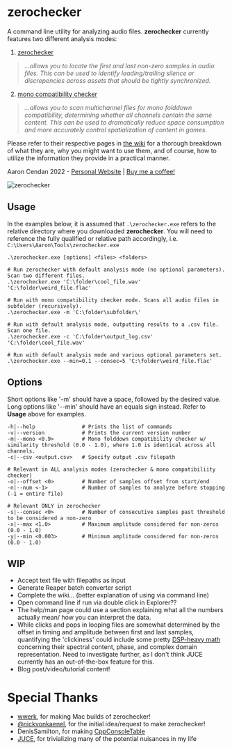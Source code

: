 # zerochecker
A command line utility for analyzing audio files. **zerochecker** currently features two different analysis modes:

1. [zerochecker](https://github.com/acendan/zerochecker/wiki/1.-zerochecker)
> _...allows you to locate the first and last non-zero samples in audio files. This can be used to identify leading/trailing silence or discrepencies across assets that should be tightly synchronized._

2. [mono compatibility checker](https://github.com/acendan/zerochecker/wiki/2.-mono-compatibility-checker)
> _...allows you to scan multichannel files for mono folddown compatibility, determining whether all channels contain the same content. This can be used to dramatically reduce space consumption and more accurately control spatialization of content in games._

Please refer to their respective pages in [the wiki](https://github.com/acendan/zerochecker/wiki) for a thorough breakdown of what they are, 
why you might want to use them, and of course, how to utilize the information they provide in a practical manner.

Aaron Cendan 2022 - [Personal Website](https://aaroncendan.me) | [Buy me a coffee!](https://ko-fi.com/acendan_)

![zerochecker](https://user-images.githubusercontent.com/65690085/186048220-d843ab0d-1e44-40d7-bb7c-a56042da7129.png)

## Usage
In the examples below, it is assumed that `.\zerochecker.exe` refers to the relative directory where you downloaded **zerochecker**.
You will need to reference the fully qualified or relative path accordingly, i.e. `C:\Users\Aaron\Tools\zerochecker.exe`

```posh
.\zerochecker.exe [options] <files> <folders>

# Run zerochecker with default analysis mode (no optional parameters). Scan two different files.
.\zerochecker.exe 'C:\folder\cool_file.wav' 'C:\folder\weird_file.flac'

# Run with mono compatibility checker mode. Scans all audio files in subfolder (recursively).
.\zerochecker.exe -m 'C:\folder\subfolder\'

# Run with default analysis mode, outputting results to a .csv file. Scan one file.
.\zerochecker.exe -c 'C:\folder\output_log.csv' 'C:\folder\cool_file.wav'

# Run with default analysis mode and various optional parameters set.
.\zerochecker.exe --min=0.1 --consec=5 'C:\folder\weird_file.flac'
```

## Options
Short options like '-m' should have a space, followed by the desired value.
Long options like '--min' should have an equals sign instead. Refer to **Usage** above for examples.

```posh
-h|--help               # Prints the list of commands
-v|--version            # Prints the current version number
-m|--mono <0.9>         # Mono folddown compatibility checker w/ similarity threshold (0.0 - 1.0), where 1.0 is identical across all channels.
-c|--csv <output.csv>   # Specify output .csv filepath

# Relevant in ALL analysis modes (zerochecker & mono compatibiliity checker)
-o|--offset <0>         # Number of samples offset from start/end
-n|--num <-1>           # Number of samples to analyze before stopping (-1 = entire file)

# Relevant ONLY in zerochecker
-s|--consec <0>         # Number of consecutive samples past threshold to be considered a non-zero
-x|--max <1.0>          # Maximum amplitude considered for non-zeros (0.0 - 1.0)
-y|--min <0.003>        # Minimum amplitude considered for non-zeros (0.0 - 1.0)
```

## WIP
- Accept text file with filepaths as input
- Generate Reaper batch converter script 
- Complete the wiki... (better explanation of using via command line)
- Open command line if run via double click in Explorer??
- The help/man page could use a section explaining what all the numbers actually mean/
  how you can interpret the data.
- While clicks and pops in looping files are somewhat determined by the offset in timing 
  and amplitude between first and last samples, quantifying the 'clickiness' could include some
  pretty [DSP-heavy math](https://ofai.at/papers/oefai-tr-2006-12.pdf) concerning their 
  spectral content, phase, and complex domain representation. Need to investigate further, as 
  I don't think JUCE currently has an out-of-the-box feature for this.
- Blog post/video/tutorial content!
  
# Special Thanks
- [wwerk](https://github.com/wwerk), for making Mac builds of zerochecker!
- [@nickvonkaenel](https://twitter.com/nickvonkaenel), for the initial idea/request to make zerochecker!
- DenisSamilton, for making [CppConsoleTable](https://github.com/DenisSamilton/CppConsoleTable/)
- [JUCE](https://juce.com/), for trivializing many of the potential nuisances in my life
